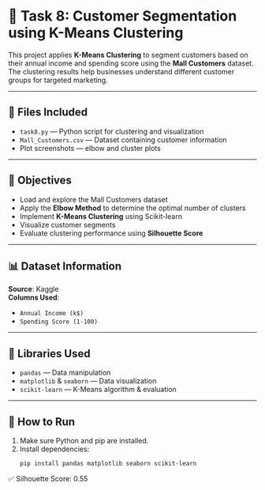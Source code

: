# 🎯 Task 8: Customer Segmentation using K-Means Clustering

This project applies **K-Means Clustering** to segment customers based on their annual income and spending score using the **Mall Customers** dataset. The clustering results help businesses understand different customer groups for targeted marketing.

---

## 📁 Files Included

- `task8.py` — Python script for clustering and visualization
- `Mall_Customers.csv` — Dataset containing customer information
- Plot screenshots —  elbow and cluster plots

---

## 🧠 Objectives

- Load and explore the Mall Customers dataset
- Apply the **Elbow Method** to determine the optimal number of clusters
- Implement **K-Means Clustering** using Scikit-learn
- Visualize customer segments
- Evaluate clustering performance using **Silhouette Score**

---

## 📊 Dataset Information

**Source**: Kaggle  
**Columns Used**:
- `Annual Income (k$)`
- `Spending Score (1-100)`

---

## 🔧 Libraries Used

- `pandas` — Data manipulation
- `matplotlib` & `seaborn` — Data visualization
- `scikit-learn` — K-Means algorithm & evaluation

---

## 🚀 How to Run

1. Make sure Python and pip are installed.
2. Install dependencies:
   ```bash
   pip install pandas matplotlib seaborn scikit-learn
✅ Silhouette Score: 0.55

